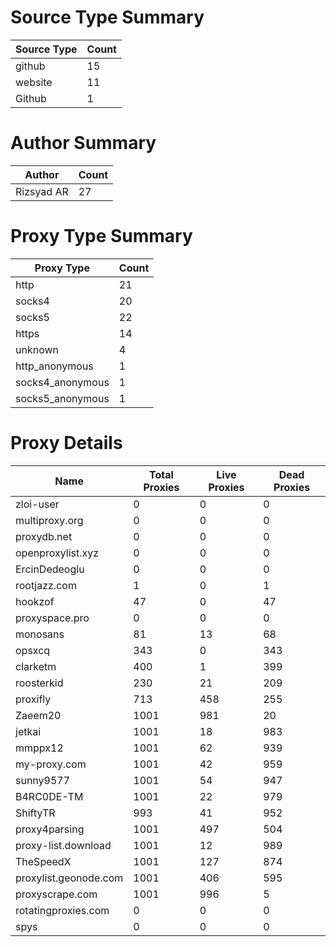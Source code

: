 # Source Type Summary

| Source Type | Count |
|-------------|-------|
| github | 15 |
| website | 11 |
| Github | 1 |


# Author Summary

| Author | Count |
|--------|-------|
| Rizsyad AR | 27 |


# Proxy Type Summary

| Proxy Type | Count |
|------------|-------|
| http | 21 |
| socks4 | 20 |
| socks5 | 22 |
| https | 14 |
| unknown | 4 |
| http_anonymous | 1 |
| socks4_anonymous | 1 |
| socks5_anonymous | 1 |


# Proxy Details

| Name | Total Proxies | Live Proxies | Dead Proxies |
|------|---------------|--------------|---------------|
| zloi-user | 0 | 0 | 0 |
| multiproxy.org | 0 | 0 | 0 |
| proxydb.net | 0 | 0 | 0 |
| openproxylist.xyz | 0 | 0 | 0 |
| ErcinDedeoglu | 0 | 0 | 0 |
| rootjazz.com | 1 | 0 | 1 |
| hookzof | 47 | 0 | 47 |
| proxyspace.pro | 0 | 0 | 0 |
| monosans | 81 | 13 | 68 |
| opsxcq | 343 | 0 | 343 |
| clarketm | 400 | 1 | 399 |
| roosterkid | 230 | 21 | 209 |
| proxifly | 713 | 458 | 255 |
| Zaeem20 | 1001 | 981 | 20 |
| jetkai | 1001 | 18 | 983 |
| mmppx12 | 1001 | 62 | 939 |
| my-proxy.com | 1001 | 42 | 959 |
| sunny9577 | 1001 | 54 | 947 |
| B4RC0DE-TM | 1001 | 22 | 979 |
| ShiftyTR | 993 | 41 | 952 |
| proxy4parsing | 1001 | 497 | 504 |
| proxy-list.download | 1001 | 12 | 989 |
| TheSpeedX | 1001 | 127 | 874 |
| proxylist.geonode.com | 1001 | 406 | 595 |
| proxyscrape.com | 1001 | 996 | 5 |
| rotatingproxies.com | 0 | 0 | 0 |
| spys | 0 | 0 | 0 |
